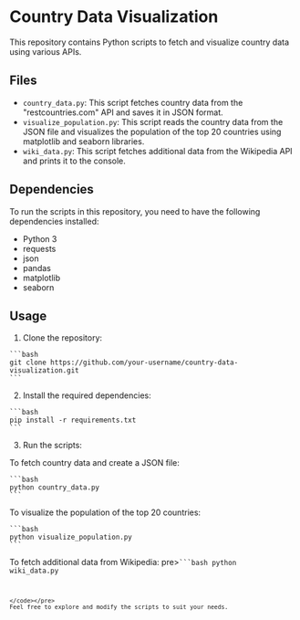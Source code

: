 # Country Data Visualization

This repository contains Python scripts to fetch and visualize country data using various APIs.

## Files

- `country_data.py`: This script fetches country data from the "restcountries.com" API and saves it in JSON format.
- `visualize_population.py`: This script reads the country data from the JSON file and visualizes the population of the top 20 countries using matplotlib and seaborn libraries.
- `wiki_data.py`: This script fetches additional data from the Wikipedia API and prints it to the console.

## Dependencies

To run the scripts in this repository, you need to have the following dependencies installed:

- Python 3
- requests
- json
- pandas
- matplotlib
- seaborn

## Usage

1. Clone the repository:

<pre><code>```bash
git clone https://github.com/your-username/country-data-visualization.git
```
</code></pre>

2. Install the required dependencies:
<pre><code>```bash
pip install -r requirements.txt
```
</code></pre>

3. Run the scripts:

To fetch country data and create a JSON file:
<pre><code>```bash
python country_data.py
```
</code></pre>

To visualize the population of the top 20 countries:
<pre><code>```bash
python visualize_population.py
```
</code></pre>
To fetch additional data from Wikipedia:
pre><code>```bash
python wiki_data.py
```
</code></pre>
Feel free to explore and modify the scripts to suit your needs.
